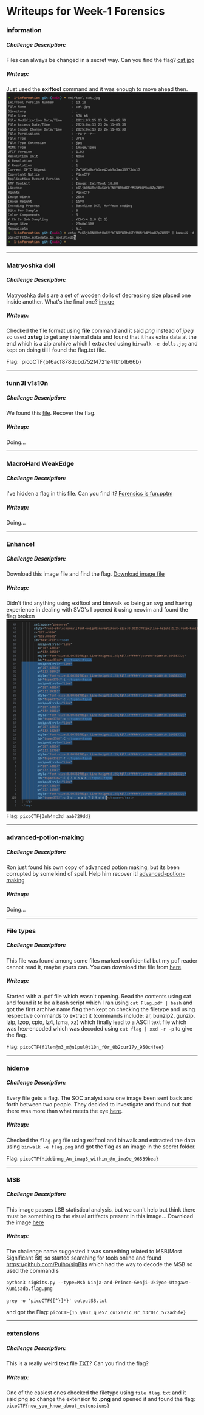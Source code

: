 # Writeups for Week-1 Forensics 

### information

##### Challenge Description:
Files can always be changed in a secret way. Can you find the flag?
[cat.jpg](./1-information/cat.jpg)

##### Writeup:
Just used the **exiftool** command and it was enough to move ahead then.
![information-solution](./1-information/sol.png)

---

### Matryoshka doll

##### Challenge Description:
Matryoshka dolls are a set of wooden dolls of decreasing size placed one inside another. What's the final one?
[image](./2-doll/dolls.jpg)

##### Writeup:
Checked the file format using **file** command and it said *png* instead of *jpeg* so used **zsteg** to get any internal data and found that it has extra data at the end which is a zip archive which I extracted using `binwalk -e dolls.jpg` and kept on doing till I found the flag.txt file.

Flag: `picoCTF{bf6acf878dcbd752f4721e41b1b1b66b}

---

### tunn3l v1s10n

##### Challenge Description: 

We found this [file](./3-tunnel/tunn3l_v1s10n). Recover the flag.

##### Writeup:
Doing...

---

### MacroHard WeakEdge

##### Challenge Description: 
I've hidden a flag in this file. Can you find it? [Forensics is fun.pptm](./4-weakedge/Forensics_is_fun.pptm)

##### Writeup:
Doing...

---


### Enhance!

##### Challenge Description: 

Download this image file and find the flag.
[Download image file](./5-enhance/drawing.flag.svg)

##### Writeup:
Didn't find anything using exiftool and binwalk so being an svg and having experience in dealing with SVG's I opened it using neovim and found the flag broken ![flag](./5-enhance/sol.png)
Flag: `picoCTF{3nh4nc3d_aab729dd}`

---

### advanced-potion-making

##### Challenge Description:

Ron just found his own copy of advanced potion making, but its been corrupted by some kind of spell. Help him recover it! 
[advanced-potion-making](./6-potion/advanced-potion-making)

##### Writeup:
Doing...

---



### File types

##### Challenge Description:
This file was found among some files marked confidential but my pdf reader cannot read it, maybe yours can.
You can download the file from [here](https://artifacts.picoctf.net/c/82/Flag.pdf).

##### Writeup:

Started with a .pdf file which wasn't opening.
Read the contents using cat and found it to be a bash script which I ran using 
`cat Flag.pdf | bash` and got the first archive name **flag** then kept on checking the filetype and using respective commands to extract it (commands include: ar, bunzip2, gunzip, lzip, lzop, cpio, lz4, lzma, xz) which finally lead to a ASCII text file which was hex-encoded which was decoded using `cat flag | xxd -r -p` to give the flag.

Flag: `picoCTF{f1len@m3_m@n1pul@t10n_f0r_0b2cur17y_950c4fee}`

---

### hideme

##### Challenge Description:

Every file gets a flag.
The SOC analyst saw one image been sent back and forth between two people. They decided to investigate and found out that there was more than what meets the eye [here](./8-hideme/flag.png).

##### Writeup:

Checked the `flag.png` file using exiftool and binwalk and extracted the data using `binwalk -e flag.png` and got the flag as an image in the secret folder.

Flag: `picoCTF{Hiddinng_An_imag3_within_@n_ima9e_96539bea}`


---

### MSB 

##### Challenge Description:

This image passes LSB statistical analysis, but we can't help but think there must be something to the visual artifacts present in this image...
Download the image [here](./9-msb/)


##### Writeup:

The challenge name suggested it was something related to MSB(Most Significant Bit) so started searching for tools online and found https://github.com/Pulho/sigBits which had the way to decode the MSB so used the command s

``` shell
python3 sigBits.py --type=Msb Ninja-and-Prince-Genji-Ukiyoe-Utagawa-Kunisada.flag.png

grep -o 'picoCTF{[^}]*}' outputSB.txt
```
 and got the Flag: `picoCTF{15_y0ur_que57_qu1x071c_0r_h3r01c_572ad5fe}`
 
 
 ---
 
 
 ### extensions
 
 ##### Challenge Description:
 
 This is a really weird text file [TXT](https://jupiter.challenges.picoctf.org/static/e7e5d188621ee705ceeb0452525412ef/flag.txt)? Can you find the flag?
 
 ##### Writeup:
 
 One of the easiest ones checked the filetype using `file flag.txt` and it said png so change the extension to **.png** and opened it and found the flag: `picoCTF{now_you_know_about_extensions}`